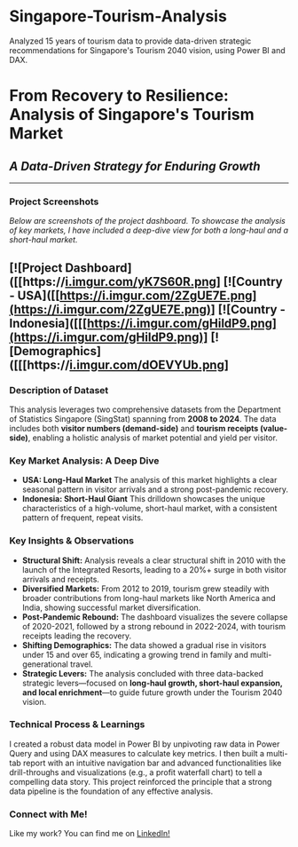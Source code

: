 # Singapore-Tourism-Analysis
Analyzed 15 years of tourism data to provide data-driven strategic recommendations for Singapore's Tourism 2040 vision, using Power BI and DAX.
# From Recovery to Resilience: Analysis of Singapore's Tourism Market

## _A Data-Driven Strategy for Enduring Growth_
---

### **Project Screenshots**
_Below are screenshots of the project dashboard. To showcase the analysis of key markets, I have included a deep-dive view for both a long-haul and a short-haul market._

[![Project Dashboard]([[https://[i.imgur.com/yK7S60R.png](https://i.imgur.com/yK7S60R.png)]
[![Country - USA]([[https://i.imgur.com/2ZgUE7E.png](https://i.imgur.com/2ZgUE7E.png)]
[![Country - Indonesia]([[[https://i.imgur.com/gHildP9.png](https://i.imgur.com/gHildP9.png)]
[![Demographics]([[[https://[i.imgur.com/dOEVYUb.png](https://i.imgur.com/dOEVYUb.png)]
---

### **Description of Dataset**

This analysis leverages two comprehensive datasets from the Department of Statistics Singapore (SingStat) spanning from **2008 to 2024**. The data includes both **visitor numbers (demand-side)** and **tourism receipts (value-side)**, enabling a holistic analysis of market potential and yield per visitor.

### **Key Market Analysis: A Deep Dive**

* **USA: Long-Haul Market** The analysis of this market highlights a clear seasonal pattern in visitor arrivals and a strong post-pandemic recovery.
* **Indonesia: Short-Haul Giant** This drilldown showcases the unique characteristics of a high-volume, short-haul market, with a consistent pattern of frequent, repeat visits.

### **Key Insights & Observations**

* **Structural Shift:** Analysis reveals a clear structural shift in 2010 with the launch of the Integrated Resorts, leading to a 20%+ surge in both visitor arrivals and receipts.
* **Diversified Markets:** From 2012 to 2019, tourism grew steadily with broader contributions from long-haul markets like North America and India, showing successful market diversification.
* **Post-Pandemic Rebound:** The dashboard visualizes the severe collapse of 2020-2021, followed by a strong rebound in 2022-2024, with tourism receipts leading the recovery.
* **Shifting Demographics:** The data showed a gradual rise in visitors under 15 and over 65, indicating a growing trend in family and multi-generational travel.
* **Strategic Levers:** The analysis concluded with three data-backed strategic levers—focused on **long-haul growth, short-haul expansion, and local enrichment**—to guide future growth under the Tourism 2040 vision.

### **Technical Process & Learnings**

I created a robust data model in Power BI by unpivoting raw data in Power Query and using DAX measures to calculate key metrics. I then built a multi-tab report with an intuitive navigation bar and advanced functionalities like drill-throughs and visualizations (e.g., a profit waterfall chart) to tell a compelling data story. This project reinforced the principle that a strong data pipeline is the foundation of any effective analysis.

### **Connect with Me!**

Like my work? You can find me on [LinkedIn!](https://www.linkedin.com/in/yun-jia-chan)

